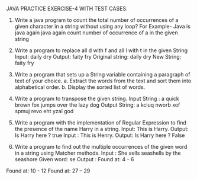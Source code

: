 JAVA PRACTICE EXERCISE-4 WITH TEST CASES.

1. Write a java program to count the total number of occurrences of a given character in a string
without using any loop?
For Example- Java is java again java again count number of occurrence of a in the given string


2. Write a program to replace all d with f and all l with t in the given String
Input: daily dry
Output: faity fry
Original string: daily dry
New String: faity fry


3. Write a program that sets up a String variable containing a paragraph of text of your choice.
a. Extract the words from the text and sort them into alphabetical order.
b. Display the sorted list of words.


4. Write a program to transpose the given string.
Input String : a quick brown fox jumps over the lazy dog
Output String: a kciuq nworb xof spmuj revo eht yzal god


5. Write a program with the implementation of Regular Expression to find the presence of the name
Harry in a string.
Input: This is Harry.
Output: Is Harry here ? true
Input : This is Henry.
Output: Is Harry here ? False


6. Write a program to find out the multiple occurrences of the given word in a string using Matcher
methods.
Input : She sells seashells by the seashore
Given word: se
Output :
Found at: 4 - 6

Found at: 10 - 12
Found at: 27 – 29
